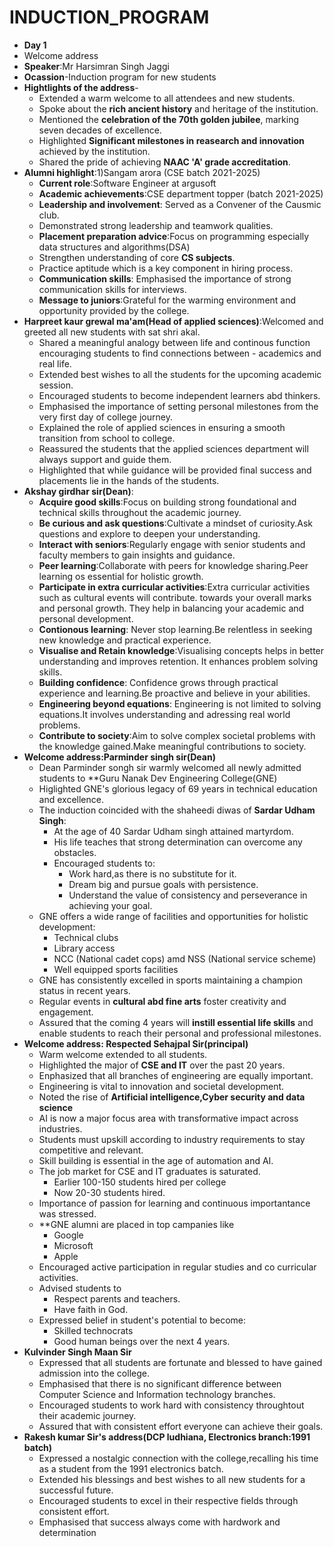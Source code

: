 # INDUCTION_PROGRAM
- **Day 1**
- Welcome address
- **Speaker**:Mr Harsimran Singh Jaggi 
- **Ocassion**-Induction program for new students
- **Hightlights of the address**-
   - Extended a warm welcome to all attendees and new students.
   - Spoke about the **rich ancient history** and heritage of the institution.
   - Mentioned the **celebration of the 70th golden jubilee**, marking seven decades of excellence.
   - Highlighted **Significant milestones in reasearch and innovation** achieved by the institution.
   - Shared the pride of achieving **NAAC 'A' grade accreditation**.
 - **Alumni highlight**:1)Sangam arora (CSE batch 2021-2025)
   - **Current role**:Software Engineer at argusoft
   - **Academic achievements**:CSE department topper (batch 2021-2025)
   - **Leadership and involvement**: Served as a Convener of the Causmic club.
   - Demonstrated strong leadership and teamwork qualities.
   - **Placement preparation advice**:Focus on programming especially data structures and algorithms(DSA)
   - Strengthen understanding of core **CS subjects**.
   - Practice aptitude which is a key component in hiring process.
   - **Communication skills**: Emphasised the importance of strong communication skills for interviews.
   - **Message to juniors**:Grateful for the warming environment and opportunity provided by the college.
 - **Harpreet kaur grewal ma'am(Head of applied sciences)**:Welcomed and greeted all new students with sat shri akal.
   - Shared a meaningful analogy between life and continous function encouraging students to find connections between        - academics and real life.
   - Extended best wishes to all the students for the upcoming academic session.
   - Encouraged students to become independent learners abd thinkers.
   - Emphasised the importance of setting personal milestones from the very first day of college journey.
   - Explained the role of applied sciences in ensuring a smooth transition from school to college.
   - Reassured the students that the applied sciences department will always support and guide them.
   - Highlighted that while guidance will be provided final success and placements lie in the hands of the students.
 - **Akshay girdhar sir(Dean)**:
   - **Acquire good skills**:Focus on building strong foundational and technical skills throughout the academic journey.
   - **Be curious and ask questions**:Cultivate a mindset of curiosity.Ask questions and explore to deepen your                  understanding.
   - **Interact with seniors**:Regularly engage with senior students and faculty members to gain insights and guidance.
   - **Peer learning**:Collaborate with peers for knowledge sharing.Peer learning os essential for holistic growth.
   - **Participate in extra curricular activities**:Extra curricular activities such as cultural events will contribute.         towards your overall marks and personal growth.
       They help in balancing your academic and personal development.
   - **Contionous learning**: Never stop learning.Be relentless in seeking new knowledge and practical experience.
   - **Visualise and Retain knowledge**:Visualising concepts helps in better understanding and improves retention.
       It enhances problem solving skills.
   - **Building confidence**: Confidence grows through practical experience and learning.Be proactive and believe in your        abilities.
   - **Engineering beyond equations**: Engineering is not limited to solving equations.It involves understanding and             adressing real world problems.
   - **Contribute to society**:Aim to solve complex societal problems with the knowledge gained.Make meaningful                  contributions to society.
 - **Welcome address:Parminder singh sir(Dean)**
   - Dean Parminder songh sir warmly welcomed all newly admitted students to **Guru Nanak Dev Engineering College(GNE)
   - Higlighted GNE's glorious legacy of 69 years in technical education and excellence.
   - The induction coincided with the shaheedi diwas of **Sardar Udham Singh**:
     - At the age of 40 Sardar Udham singh attained martyrdom.
     - His life teaches that strong determination can overcome any obstacles.
     - Encouraged students to:
       - Work hard,as there is no substitute for it.
       - Dream big and pursue goals with persistence.
       - Understand the value of consistency and perseverance in achieving your goal.
   - GNE offers a wide range of facilities and opportunities for holistic development:
       - Technical clubs
       - Library access
       - NCC (National cadet cops) amd NSS (National service scheme)
       - Well equipped sports facilities
    - GNE has consistently excelled in sports maintaining a champion status in recent years.
    - Regular events in **cultural abd fine arts** foster creativity and engagement.
    - Assured that the coming 4 years will **instill essential life skills** and enable students to reach their personal        and professional milestones.
 - **Welcome address: Respected Sehajpal Sir(principal)**
   - Warm welcome extended to all students.
   - Highlighted the major of **CSE and IT** over the past 20 years.
   - Enphasized that all branches of engineering are equally important.
   - Engineering is vital to innovation and societal development.
   - Noted the rise of **Artificial intelligence,Cyber security and data science**
   - AI is now a major focus area with transformative impact across industries.
   - Students must upskill according to industry requirements to stay competitive and relevant.
   - Skill building is essential in the age of automation and AI.
   - The job market for CSE and IT graduates is saturated.
     - Earlier 100-150 students hired per college
     - Now 20-30 students hired.
   - Importance of passion for learning and continuous importantance was stressed.
   - **GNE alumni are placed in top campanies like
     - Google
     - Microsoft
     - Apple
   - Encouraged active participation in regular studies and co curricular activities.
   - Advised students to
     - Respect parents and teachers.
     - Have faith in God.
   - Expressed belief in student's potential to become:
     - Skilled technocrats
     - Good human beings over the next 4 years.
  - **Kulvinder Singh Maan Sir**
    - Expressed that all students are fortunate and blessed to have gained admission into the college.
    - Emphasised that there is no significant difference between Computer Science and Information technology branches.
    - Encouraged students to work hard with consistency throughtout their academic journey.
    - Assured that with consistent effort everyone can achieve their goals.
  - **Rakesh kumar Sir's address(DCP ludhiana, Electronics branch:1991 batch)**
    - Expressed a nostalgic connection with the college,recalling his time as a student from the 1991 electronics batch.
    - Extended his blessings and best wishes to all new students for a successful future.
    - Encouraged students to excel in their respective fields through consistent effort.
    - Emphasised that success always come with hardwork and determination 


